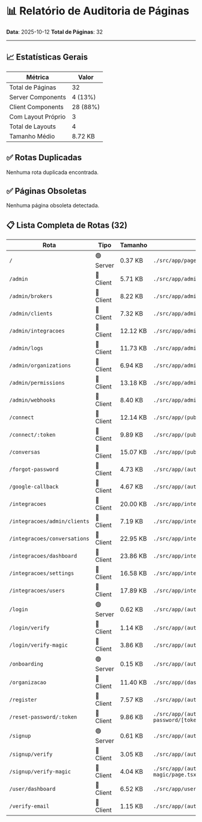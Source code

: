 # 📊 Relatório de Auditoria de Páginas

**Data**: 2025-10-12
**Total de Páginas**: 32

---

## 📈 Estatísticas Gerais

| Métrica | Valor |
|---------|-------|
| Total de Páginas | 32 |
| Server Components | 4 (13%) |
| Client Components | 28 (88%) |
| Com Layout Próprio | 3 |
| Total de Layouts | 4 |
| Tamanho Médio | 8.72 KB |

## ✅ Rotas Duplicadas

Nenhuma rota duplicada encontrada.

## ✅ Páginas Obsoletas

Nenhuma página obsoleta detectada.

## 📋 Lista Completa de Rotas (32)

| Rota | Tipo | Tamanho | Arquivo |
|------|------|---------|--------|
| `/` | 🟢 Server | 0.37 KB | `./src/app/page.tsx` |
| `/admin` | 🔵 Client | 5.71 KB | `./src/app/admin/page.tsx` |
| `/admin/brokers` | 🔵 Client | 8.22 KB | `./src/app/admin/brokers/page.tsx` |
| `/admin/clients` | 🔵 Client | 7.32 KB | `./src/app/admin/clients/page.tsx` |
| `/admin/integracoes` | 🔵 Client | 12.12 KB | `./src/app/admin/integracoes/page.tsx` |
| `/admin/logs` | 🔵 Client | 11.73 KB | `./src/app/admin/logs/page.tsx` |
| `/admin/organizations` | 🔵 Client | 6.94 KB | `./src/app/admin/organizations/page.tsx` |
| `/admin/permissions` | 🔵 Client | 13.18 KB | `./src/app/admin/permissions/page.tsx` |
| `/admin/webhooks` | 🔵 Client | 8.40 KB | `./src/app/admin/webhooks/page.tsx` |
| `/connect` | 🔵 Client | 12.14 KB | `./src/app/(public)/connect/page.tsx` |
| `/connect/:token` | 🔵 Client | 9.89 KB | `./src/app/(public)/connect/[token]/page.tsx` |
| `/conversas` | 🔵 Client | 15.07 KB | `./src/app/(public)/conversas/page.tsx` |
| `/forgot-password` | 🔵 Client | 4.73 KB | `./src/app/(auth)/forgot-password/page.tsx` |
| `/google-callback` | 🔵 Client | 4.67 KB | `./src/app/(auth)/google-callback/page.tsx` |
| `/integracoes` | 🔵 Client | 20.00 KB | `./src/app/integracoes/page.tsx` |
| `/integracoes/admin/clients` | 🔵 Client | 7.19 KB | `./src/app/integracoes/admin/clients/page.tsx` |
| `/integracoes/conversations` | 🔵 Client | 22.95 KB | `./src/app/integracoes/conversations/page.tsx` |
| `/integracoes/dashboard` | 🔵 Client | 23.86 KB | `./src/app/integracoes/dashboard/page.tsx` |
| `/integracoes/settings` | 🔵 Client | 16.58 KB | `./src/app/integracoes/settings/page.tsx` |
| `/integracoes/users` | 🔵 Client | 17.89 KB | `./src/app/integracoes/users/page.tsx` |
| `/login` | 🟢 Server | 0.62 KB | `./src/app/(auth)/login/page.tsx` |
| `/login/verify` | 🔵 Client | 1.14 KB | `./src/app/(auth)/login/verify/page.tsx` |
| `/login/verify-magic` | 🔵 Client | 3.86 KB | `./src/app/(auth)/login/verify-magic/page.tsx` |
| `/onboarding` | 🟢 Server | 0.15 KB | `./src/app/(auth)/onboarding/page.tsx` |
| `/organizacao` | 🔵 Client | 11.40 KB | `./src/app/(dashboard)/organizacao/page.tsx` |
| `/register` | 🔵 Client | 7.57 KB | `./src/app/(auth)/register/page.tsx` |
| `/reset-password/:token` | 🔵 Client | 9.86 KB | `./src/app/(auth)/reset-password/[token]/page.tsx` |
| `/signup` | 🟢 Server | 0.61 KB | `./src/app/(auth)/signup/page.tsx` |
| `/signup/verify` | 🔵 Client | 3.05 KB | `./src/app/(auth)/signup/verify/page.tsx` |
| `/signup/verify-magic` | 🔵 Client | 4.04 KB | `./src/app/(auth)/signup/verify-magic/page.tsx` |
| `/user/dashboard` | 🔵 Client | 6.52 KB | `./src/app/user/dashboard/page.tsx` |
| `/verify-email` | 🔵 Client | 1.15 KB | `./src/app/(auth)/verify-email/page.tsx` |

